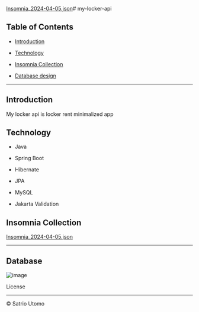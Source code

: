 [Insomnia_2024-04-05.json](https://github.com/szatrio/my-locker-api/files/14879081/Insomnia_2024-04-05.json)# my-locker-api

## Table of Contents

-  [Introduction](#introduction)

-  [Technology](#Technology)

-  [Insomnia Collection](#Collection)
  
-  [Database design](#Database) 

---

## Introduction


<p>My locker api is locker rent minimalized app</p>

  

## Technology


- Java

- Spring Boot

- Hibernate

- JPA

- MySQL

- Jakarta Validation

  

## Insomnia Collection


[Insomnia_2024-04-05.json](https://github.com/szatrio/my-locker-api/files/14879088/Insomnia_2024-04-05.json)




----


## Database

![image](https://github.com/szatrio/my-locker-api/assets/31741060/775b5ac8-48de-4ff5-b951-eb734c112d7a)




  

License

----

  

© Satrio Utomo
